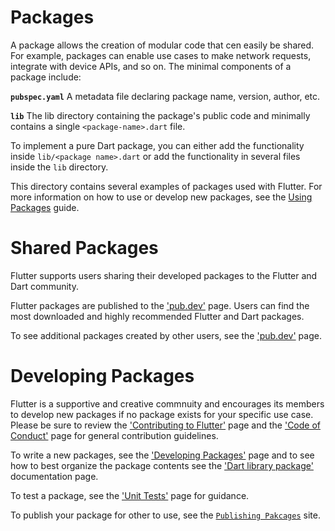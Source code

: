 Packages
================

A package allows the creation of modular code that cen easily be shared. For example, packages
can enable use cases to make network requests, integrate with device APIs, and so on. The minimal
components of a package include:

**`pubspec.yaml`**
A metadata file declaring package name, version, author, etc.

**`lib`**
The lib directory containing the package's public code and minimally contains a single `<package-name>.dart` file.

To implement a pure Dart package, you can either add the functionality inside `lib/<package name>.dart` or add 
the functionality in several files inside the `lib` directory. 

This directory contains several examples of packages used with Flutter. 
For more information on how to use or develop new packages, see the [Using Packages](https://flutter.dev/docs/development/packages-and-plugins/using-packages/) guide.

Shared Packages
===============================
Flutter supports users sharing their developed packages to the Flutter and Dart community. 

Flutter packages are published to the ['pub.dev'](https://pub.dev/) page. Users can find the most downloaded
and highly recommended Flutter and Dart packages.

To see additional packages created by other users, see the ['pub.dev'](https://pub.dev/) page.


Developing Packages
===============================
Flutter is a supportive and creative commnuity and encourages its members to develop new
packages if no package exists for your specific use case. Please be sure to review the 
['Contributing to Flutter'](https://github.com/flutter/flutter/blob/master/CONTRIBUTING.md)
page and the ['Code of Conduct'](https://github.com/flutter/flutter/blob/master/CODE_OF_CONDUCT.md) page 
for general contribution guidelines.

To write a new packages, see the ['Developing Packages'](https://flutter.dev/docs/development/packages-and-plugins/developing-packages) page and to 
see how to best organize the package contents see the ['Dart library package'](https://dart.dev/guides/libraries/create-library-packages) documentation page. 

To test a package, see the ['Unit Tests'](https://flutter.dev/docs/testing#unit-tests) page for guidance. 

To publish your package for other to use, see the [`Publishing Pakcages`](https://pub.dev/help/publishing) site.
